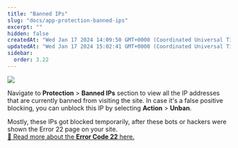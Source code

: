 ```yaml
---
title: "Banned IPs"
slug: "docs/app-protection-banned-ips"
excerpt: ""
hidden: false
createdAt: "Wed Jan 17 2024 14:09:50 GMT+0000 (Coordinated Universal Time)"
updatedAt: "Wed Jan 17 2024 15:02:41 GMT+0000 (Coordinated Universal Time)"
sidebar:
  order: 3.22
---
```


![](@images/19091e0-patchstack-banned-ips.png)

Navigate to **Protection** > **Banned IPs** section to view all the IP addresses that are currently banned from visiting the site. In case it's a false positive blocking, you can unblock this IP by selecting **Action** > **Unban**. 

Mostly, these IPs got blocked temporarily, after these bots or hackers were shown the Error 22 page on your site.  
<a href="https://docs.patchstack.com/docs/error-code-22" target="_blank">📖 Read more about the **Error Code 22** here.</a>
